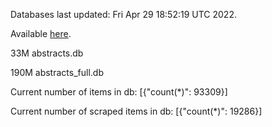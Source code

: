 Databases last updated: Fri Apr 29 18:52:19 UTC 2022. 

Available [here](https://github.com/cbeauhilton/ash-db/releases).


33M	abstracts.db

190M	abstracts_full.db

Current number of items in db:
[{"count(*)": 93309}]

Current number of scraped items in db:
[{"count(*)": 19286}]
